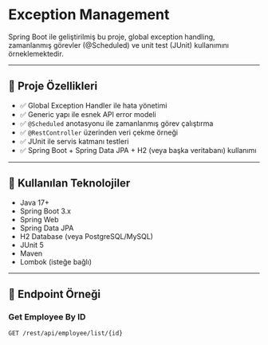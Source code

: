 # Exception Management

Spring Boot ile geliştirilmiş bu proje, global exception handling, zamanlanmış görevler (@Scheduled) ve unit test (JUnit) kullanımını örneklemektedir.

---

## 🚀 Proje Özellikleri

- ✅ Global Exception Handler ile hata yönetimi  
- ✅ Generic yapı ile esnek API error modeli  
- ✅ `@Scheduled` anotasyonu ile zamanlanmış görev çalıştırma  
- ✅ `@RestController` üzerinden veri çekme örneği  
- ✅ JUnit ile servis katmanı testleri  
- ✅ Spring Boot + Spring Data JPA + H2 (veya başka veritabanı) kullanımı

---

## 🧰 Kullanılan Teknolojiler

- Java 17+
- Spring Boot 3.x
- Spring Web
- Spring Data JPA
- H2 Database (veya PostgreSQL/MySQL)
- JUnit 5
- Maven
- Lombok (isteğe bağlı)

---

## 🔁 Endpoint Örneği

### Get Employee By ID

```http
GET /rest/api/employee/list/{id}

